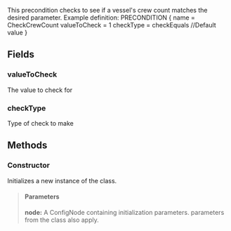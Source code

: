             
This precondition checks to see if a vessel's crew count matches the desired parameter. Example definition: PRECONDITION { name = CheckCrewCount valueToCheck = 1 checkType = checkEquals //Default value } 
        
## Fields

### valueToCheck
The value to check for
### checkType
Type of check to make
## Methods


### Constructor
Initializes a new instance of the class.
> #### Parameters
> **node:** A ConfigNode containing initialization parameters. parameters from the class also apply.


